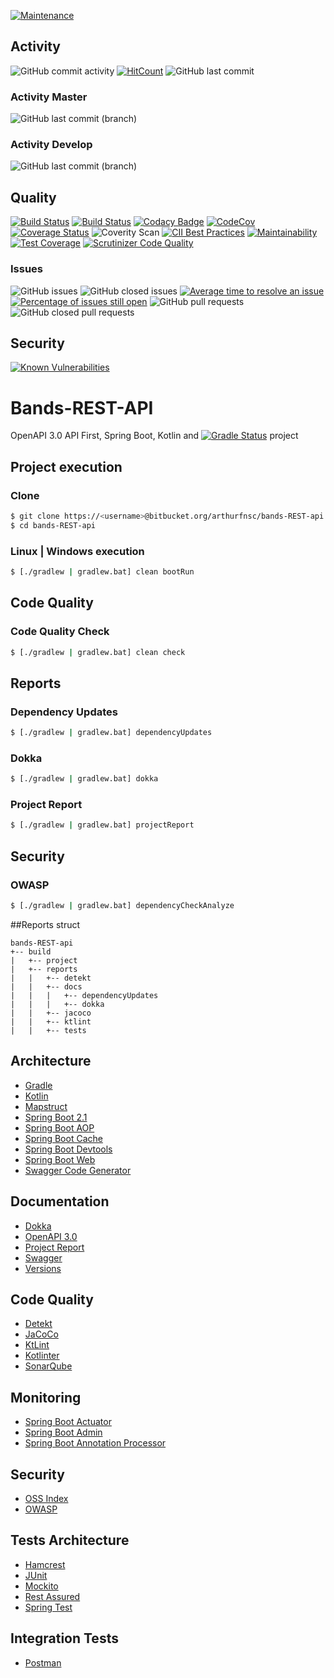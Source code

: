 [![Maintenance](https://img.shields.io/badge/Maintained%3F-yes-green.svg)](https://GitHub.com/arthurfnsc/bands-REST-api.js/graphs/commit-activity)

## Activity
![GitHub commit activity](https://img.shields.io/github/commit-activity/m/arthurfnsc/bands-REST-api.svg?style=popout)
[![HitCount](http://hits.dwyl.io/arthurfnsc/bands-REST-api.svg)](http://hits.dwyl.io/arthurfnsc/bands-REST-api)
![GitHub last commit](https://img.shields.io/github/last-commit/arthurfnsc/bands-REST-api.svg?style=popout)

### Activity Master
![GitHub last commit (branch)](https://img.shields.io/github/last-commit/arthurfnsc/bands-REST-api/master.svg)

### Activity Develop
![GitHub last commit (branch)](https://img.shields.io/github/last-commit/arthurfnsc/bands-REST-api/develop.svg)

## Quality
[![Build Status](https://travis-ci.org/arthurfnsc/bands-REST-api.svg?branch=master)](https://travis-ci.org/arthurfnsc/bands-REST-api)
[![Build Status](https://scrutinizer-ci.com/g/arthurfnsc/bands-REST-api/badges/build.png?b=master)](https://scrutinizer-ci.com/g/arthurfnsc/bands-REST-api/build-status/master)
[![Codacy Badge](https://api.codacy.com/project/badge/Grade/cdd4a6584d664e5bb7f08ce7cb53acc9)](https://app.codacy.com/app/arthurfnsc/bands-REST-api?utm_source=github.com&utm_medium=referral&utm_content=arthurfnsc/bands-REST-api&utm_campaign=Badge_Grade_Dashboard)
[![CodeCov](https://codecov.io/gh/arthurfnsc/bands-REST-api/branch/master/graph/badge.svg)](https://codecov.io/gh/arthurfnsc/bands-REST-api)
[![Coverage Status](https://coveralls.io/repos/github/arthurfnsc/bands-REST-api/badge.svg?branch=master)](https://coveralls.io/github/arthurfnsc/bands-REST-api?branch=master)
![Coverity Scan](https://img.shields.io/coverity/scan/18345.svg)
[![CII Best Practices](https://bestpractices.coreinfrastructure.org/projects/2795/badge)](https://bestpractices.coreinfrastructure.org/projects/2795)
[![Maintainability](https://api.codeclimate.com/v1/badges/9da475d2a2181f956573/maintainability)](https://codeclimate.com/github/arthurfnsc/bands-REST-api/maintainability)
[![Test Coverage](https://api.codeclimate.com/v1/badges/9da475d2a2181f956573/test_coverage)](https://codeclimate.com/github/arthurfnsc/bands-REST-api/test_coverage)
[![Scrutinizer Code Quality](https://scrutinizer-ci.com/g/arthurfnsc/bands-REST-api/badges/quality-score.png?b=master)](https://scrutinizer-ci.com/g/arthurfnsc/bands-REST-api/?branch=master)

### Issues
![GitHub issues](https://img.shields.io/github/issues/arthurfnsc/bands-REST-api.svg)
![GitHub closed issues](https://img.shields.io/github/issues-closed/arthurfnsc/bands-REST-api.svg)
[![Average time to resolve an issue](http://isitmaintained.com/badge/resolution/arthurfnsc/bands-REST-api.svg)](http://isitmaintained.com/project/arthurfnsc/bands-REST-api "Average time to resolve an issue")
[![Percentage of issues still open](http://isitmaintained.com/badge/open/arthurfnsc/bands-REST-api.svg)](http://isitmaintained.com/project/arthurfnsc/bands-REST-api "Percentage of issues still open")
![GitHub pull requests](https://img.shields.io/github/issues-pr/arthurfnsc/bands-REST-api.svg)
![GitHub closed pull requests](https://img.shields.io/github/issues-pr-closed/arthurfnsc/bands-REST-api.svg)

## Security
[![Known Vulnerabilities](https://snyk.io/test/github/arthurfnsc/bands-REST-api/badge.svg?targetFile=build.gradle)](https://snyk.io/test/github/arthurfnsc/bands-REST-api?targetFile=build.gradle)

# Bands-REST-API

OpenAPI 3.0 API First, Spring Boot, Kotlin and [![Gradle Status](https://gradleupdate.appspot.com/arthurfnsc/bands-REST-api/status.svg)](https://gradleupdate.appspot.com/arthurfnsc/bands-REST-api/status) project

## Project execution

### Clone
```sh
$ git clone https://<username>@bitbucket.org/arthurfnsc/bands-REST-api.git
$ cd bands-REST-api
```

### Linux | Windows execution
```sh
$ [./gradlew | gradlew.bat] clean bootRun
```

## Code Quality
### Code Quality Check
```sh
$ [./gradlew | gradlew.bat] clean check
```

## Reports
### Dependency Updates
```sh
$ [./gradlew | gradlew.bat] dependencyUpdates
```

### Dokka
```sh
$ [./gradlew | gradlew.bat] dokka
```

### Project Report
```sh
$ [./gradlew | gradlew.bat] projectReport
```

## Security
### OWASP
```sh
$ [./gradlew | gradlew.bat] dependencyCheckAnalyze
```

##Reports struct
```
bands-REST-api
+-- build
|   +-- project
|   +-- reports
|   |   +-- detekt
|   |   +-- docs
|   |   |   +-- dependencyUpdates
|   |   |   +-- dokka
|   |   +-- jacoco
|   |   +-- ktlint
|   |   +-- tests
```
## Architecture
* [Gradle](https://gradle.org/)
* [Kotlin](https://kotlinlang.org/)
* [Mapstruct](http://mapstruct.org/)
* [Spring Boot 2.1](https://projects.spring.io/spring-boot/)
* [Spring Boot AOP]()
* [Spring Boot Cache]()
* [Spring Boot Devtools](https://docs.spring.io/spring-boot/docs/current/reference/html/using-boot-devtools.html)
* [Spring Boot Web]()
* [Swagger Code Generator](https://github.com/int128/gradle-swagger-generator-plugin)

## Documentation
* [Dokka](https://github.com/Kotlin/dokka)
* [OpenAPI 3.0](https://github.com/OAI/OpenAPI-Specification)
* [Project Report](https://docs.gradle.org/current/userguide/project_report_plugin.html)
* [Swagger](https://swagger.io/)
* [Versions](https://github.com/ben-manes/gradle-versions-plugin)

## Code Quality
* [Detekt](https://github.com/arturbosch/detekt)
* [JaCoCo](https://www.eclemma.org/jacoco/)
* [KtLint](https://github.com/JLLeitschuh/ktlint-gradle)
* [Kotlinter](https://github.com/jeremymailen/kotlinter-gradle)
* [SonarQube](https://www.sonarqube.org/)

## Monitoring
* [Spring Boot Actuator](https://github.com/spring-projects/spring-boot/tree/master/spring-boot-project/spring-boot-actuator)
* [Spring Boot Admin](https://github.com/codecentric/spring-boot-admin)
* [Spring Boot Annotation Processor]()

## Security
* [OSS Index](https://github.com/OSSIndex/ossindex-gradle-plugin/)
* [OWASP](https://jeremylong.github.io/DependencyCheck/dependency-check-gradle/index.html)

## Tests Architecture
* [Hamcrest](http://hamcrest.org/)
* [JUnit](https://junit.org)
* [Mockito](http://site.mockito.org/)
* [Rest Assured](http://rest-assured.io/)
* [Spring Test]()

## Integration Tests

* [Postman](https://www.getpostman.com/)
